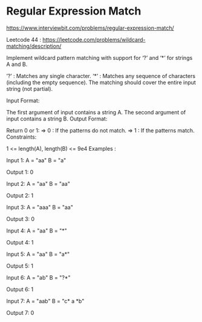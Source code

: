# Regular Expression Match

https://www.interviewbit.com/problems/regular-expression-match/



Leetcode 44 : https://leetcode.com/problems/wildcard-matching/description/



Implement wildcard pattern matching with support for ‘?’ and ‘*’ for strings A and B.

’?’ : Matches any single character.
‘*’ : Matches any sequence of characters (including the empty sequence).
The matching should cover the entire input string (not partial).

Input Format:

The first argument of input contains a string A.
The second argument of input contains a string B.
Output Format:

Return 0 or 1:
    => 0 : If the patterns do not match.
    => 1 : If the patterns match.
Constraints:

1 <= length(A), length(B) <= 9e4
Examples :

Input 1:
    A = "aa"
    B = "a"

Output 1:
    0

Input 2:
    A = "aa"
    B = "aa"

Output 2:
    1

Input 3:
    A = "aaa"
    B = "aa"

Output 3:
    0
    
Input 4:
    A = "aa"
    B = "*"

Output 4:
    1

Input 5:
    A = "aa"
    B = "a*"

Output 5:
    1

Input 6:
    A = "ab"
    B = "?*"

Output 6:
    1

Input 7:
    A = "aab"
    B = "c* a *b"

Output 7:
    0
